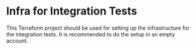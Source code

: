 # Infra for Integration Tests

This Terraform project should be used for setting up the infrastructure for the integration tests. 
It is recommended to do the setup in an empty account.